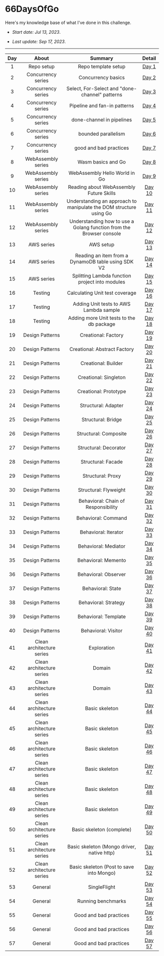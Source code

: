 # 66DaysOfGo

Here's my knowledge base of what I've done in this challenge.

* _Start date: Jul 13, 2023_.

* _Last update: Sep 17, 2023_.

---
**Day**|**About**|**Summary**|**Detail**
:-----:|:-----:|:-----:|:-----:
1|Repo setup|Repo template setup|[Day 1](./week01/day01)
2|Concurrency series|Concurrency basics|[Day 2](./week01/day02)
3|Concurrency series|Select, For-Select and "done-channel" patterns|[Day 3](./week01/day03)
4|Concurrency series|Pipeline and fan-in patterns|[Day 4](./week01/day04)
5|Concurrency series|done-channel in pipelines|[Day 5](./week01/day05)
6|Concurrency series|bounded parallelism|[Day 6](./week01/day06)
7|Concurrency series|good and bad practices|[Day 7](./week01/day07)
8|WebAssembly series|Wasm basics and Go|[Day 8](./week02/day08)
9|WebAssembly series|WebAssembly Hello World in Go|[Day 9](./week02/day09)
10|WebAssembly series|Reading about WebAssembly Future Skills|[Day 10](./week02/day10)
11|WebAssembly series|Understanding an approach to manipulate the DOM structure using Go|[Day 11](./week02/day11)
12|WebAssembly series|Understanding how to use a Golang function from the Browser console|[Day 12](./week02/day12)
13|AWS series|AWS setup|[Day 13](./week02/day13)
14|AWS series|Reading an item from a DynamoDB table using SDK V2|[Day 14](./week02/day14)
15|AWS series|Splitting Lambda function project into modules|[Day 15](./week03/day15)
16|Testing|Calculating Unit test coverage|[Day 16](./week03/day16)
17|Testing|Adding Unit tests to AWS Lambda sample|[Day 17](./week03/day17)
18|Testing|Adding more Unit tests to the db package|[Day 18](./week03/day18)
19|Design Patterns|Creational: Factory|[Day 19](./week03/day19)
20|Design Patterns|Creational: Abstract Factory|[Day 20](./week03/day20)
21|Design Patterns|Creational: Builder|[Day 21](./week03/day21)
22|Design Patterns|Creational: Singleton|[Day 22](./week04/day22)
23|Design Patterns|Creational: Prototype|[Day 23](./week04/day23)
24|Design Patterns|Structural: Adapter|[Day 24](./week04/day24)
25|Design Patterns|Structural: Bridge|[Day 25](./week04/day25)
26|Design Patterns|Structural: Composite|[Day 26](./week04/day26)
27|Design Patterns|Structural: Decorator|[Day 27](./week04/day27)
28|Design Patterns|Structural: Facade|[Day 28](./week04/day28)
29|Design Patterns|Structural: Proxy|[Day 29](./week05/day29)
30|Design Patterns|Structural: Flyweight|[Day 30](./week05/day30)
31|Design Patterns|Behavioral: Chain of Responsibility|[Day 31](./week05/day31)
32|Design Patterns|Behavioral: Command|[Day 32](./week05/day32)
33|Design Patterns|Behavioral: Iterator|[Day 33](./week05/day33)
34|Design Patterns|Behavioral: Mediator|[Day 34](./week05/day34)
35|Design Patterns|Behavioral: Memento|[Day 35](./week05/day35)
36|Design Patterns|Behavioral: Observer|[Day 36](./week06/day36)
37|Design Patterns|Behavioral: State|[Day 37](./week06/day37)
38|Design Patterns|Behavioral: Strategy|[Day 38](./week06/day38)
39|Design Patterns|Behavioral: Template|[Day 39](./week06/day39)
40|Design Patterns|Behavioral: Visitor|[Day 40](./week06/day40)
41|Clean architecture series|Exploration|[Day 41](./week06/day41)
42|Clean architecture series|Domain|[Day 42](./week06/day42)
43|Clean architecture series|Domain|[Day 43](./week07/day43)
44|Clean architecture series|Basic skeleton|[Day 44](./week07/day44)
45|Clean architecture series|Basic skeleton|[Day 45](./week07/day45)
46|Clean architecture series|Basic skeleton|[Day 46](./week07/day46)
47|Clean architecture series|Basic skeleton|[Day 47](./week07/day47)
48|Clean architecture series|Basic skeleton|[Day 48](./week07/day48)
49|Clean architecture series|Basic skeleton|[Day 49](./week07/day49)
50|Clean architecture series|Basic skeleton (complete)|[Day 50](./week08/day50)
51|Clean architecture series|Basic skeleton (Mongo driver, native http)|[Day 51](./week08/day51)
52|Clean architecture series|Basic skeleton (Post to save into Mongo)|[Day 52](./week08/day52)
53|General|SingleFlight|[Day 53](./week08/day53)
54|General|Running benchmarks|[Day 54](./week08/day54)
55|General|Good and bad practices|[Day 55](./week08/day55)
56|General|Good and bad practices|[Day 56](./week08/day56)
57|General|Good and bad practices|[Day 57](./week08/day57)
